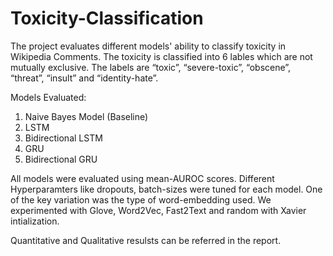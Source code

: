 # Toxicity-Classification

The project evaluates different models' ability to classify toxicity in Wikipedia Comments. The toxicity is classified into 6 lables which are not mutually exclusive. The labels are “toxic”, “severe-toxic”, “obscene”, “threat”, “insult” and “identity-hate”.

Models Evaluated:
1. Naive Bayes Model (Baseline)
2. LSTM
3. Bidirectional LSTM
4. GRU
5. Bidirectional GRU

All models were evaluated using mean-AUROC scores. Different Hyperparamters like dropouts, batch-sizes were tuned for each model. One of the key variation was the type of word-embedding used. We experimented with Glove, Word2Vec, Fast2Text and random with Xavier intialization.

Quantitative and Qualitative resulsts can be referred in the report.
